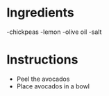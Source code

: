 # Ingredients 
-chickpeas
-lemon
-olive oil
-salt
# Instructions
- Peel the avocados
- Place avocados in a bowl

